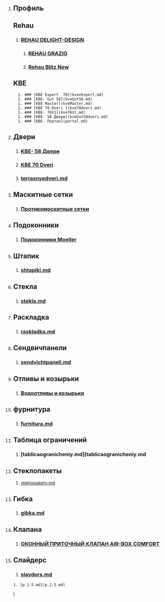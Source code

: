   1. ## Профиль
        ## Rehau
        1. ### [REHAU DELIGHT-DESIGN](Delight-Design.md)
           1. ### [REHAU GRAZIO](GRAZIO.md)
           1. ### [Rehau Blitz New](BlitzNew.md)
        ## KBE
           1. ### [KBE Expert  70](kveekspert.md)
           1. ### [KBE- Gut 58](kveGut58.md)
           1. ### [KBE Master](kveMaster.md)
           1. ### [KBE 70 Dveri ](kve70dveri.md)
           1. ### [KBE- 76V1](kve76V1.md)
           1. ### [KBE- 58 Двери](kveGut58dveri.md)
           1. ### [KBE- Портал](portal.md)     
  1. ## Двери
        1. ### [KBE- 58 Двери](kveGut58dveri.md)
        1. ### [KBE 70 Dveri ](kve70dveri.md)
        1. ### [terrasnyedveri.md](terrasnyedveri.md)

  1. ## Маскитные сетки  
        1. ### [Противомоскитные сетки](moskitnyesetki.md)   
  1. ## Подоконники
        1. ### [Подоконники Moeller](podokonniki.md)
  1. ## Штапик
        1. ### [shtapiki.md](shtapiki.md)
  1. ## Стекла
        1. ### [stekla.md](stekla.md)
  1. ## Раскладка
        1. ### [raskladka.md](raskladka.md)
  1. ## Сендвичпанели
        1. ### [sendvichtpaneli.md](sendvichtpaneli.md)           
  1. ## Отливы и козырьки
        1. ### [Водоотливы и козырьки](otlivykozyrjki.md)
  1. ## фурнитура
        1. ### [furnitura.md](furnitura.md)
  1. ## Таблица ограничений
        1. ### [tablicaogranicheniy.md](tablicaogranicheniy.md          
  1. ## Стеклопакеты
        1. [steklopakety.md](steklopakety.md)

  1. ## Гибка
        1. ### [gibka.md](gibka.md)      
  1. ## Клапана
        1. ### [ОКОННЫЙ ПРИТОЧНЫЙ КЛАПАН AIR-BOX COMFORT](klapany.md)  
  1. ## Слайдерс
        1. ### [slaydors.md](slaydors.md)












         1. [p.1-5.md](p.1-5.md)

        )       
